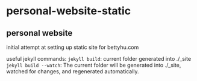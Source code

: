 # personal-website-static
personal website
------
initial attempt at setting up static site for bettyhu.com

useful jekyll commands:
`jekyll build`: current folder generated into ./_site
`jekyll build --watch`: The current folder will be generated into ./_site, watched for changes, and regenerated automatically.


